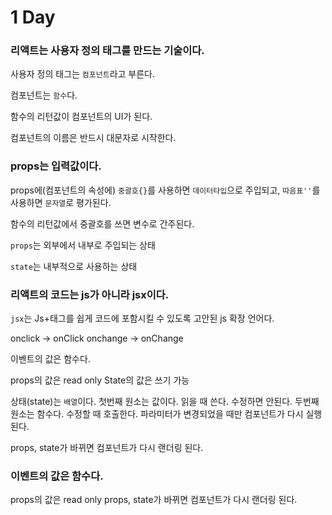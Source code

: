 # 1 Day

### 리액트는 사용자 정의 태그를 만드는 기술이다.

사용자 정의 태그는 `컴포넌트`라고 부른다.

컴포넌트는 `함수`다.

함수의 리턴값이 컴포넌트의 UI가 된다.

컴포넌트의 이름은 반드시 대문자로 시작한다.

### props는 입력값이다.

props에(컴포넌트의 속성에) `중괄호{}`를 사용하면 `데이터타입`으로 주입되고, `따음표''`를 사용하면 `문자열`로 평가된다.

함수의 리턴값에서 중괄호를 쓰면 변수로 간주된다.

`props`는 외부에서 내부로 주입되는 상태

`state`는 내부적으로 사용하는 상태

### 리액트의 코드는 js가 아니라 jsx이다.

`jsx`는 Js+태그를 쉽게 코드에 포함시킬 수 있도록 고안된 js 확장 언어다.

onclick -> onClick
onchange -> onChange

이벤트의 값은 함수다.

props의 값은 read only
State의 값은 쓰기 가능

상태(state)는 `배열`이다.
첫번째 원소는 값이다. 읽을 때 쓴다. 수정하면 안된다.
두번째 원소는 함수다. 수정할 때 호출한다. 파라미터가 변경되었을 때만 컴포넌트가 다시 실행된다.

props, state가 바뀌면 컴포넌트가 다시 랜더링 된다.

### 이벤트의 값은 함수다.

props의 값은 read only
props, state가 바뀌면 컴포넌트가 다시 랜더링 된다.
